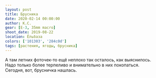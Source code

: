 ```yaml
---
layout: post
title: Брусника
date: 2020-02-14 00:00:00
author: К.С.
gear: [E-3, 35mm macro]
shoot_date: 2019-08-22
location: Ёльбаза
colors: ['101303', '284c0d']
tags: [растения, ягоды, брусника]
---
```

А там летних фоточек-то ещё неплохо так осталось, как выяснилось. Надо только более терпеливо и внимательно в них покопаться. Сегодня, вот, брусничка нашлась.
